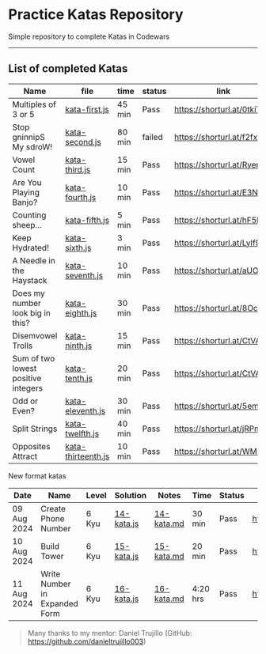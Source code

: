 # Practice Katas Repository


Simple repository to complete Katas in Codewars

---

## List of completed Katas

| Name               | file          | time  | status | link                      |
|--------------------|---------------|-------|--------|---------------------------|
|Multiples of 3 or 5 | [kata-first.js](katas/kata-first.js) | 45 min| Pass   | https://shorturl.at/0tkiT |
|Stop gninnipS My sdroW! | [kata-second.js](katas/kata-second.js) | 80 min | failed | https://shorturl.at/f2fx3 |
|Vowel Count | [kata-third.js](katas/kata-third.js) | 15 min | Pass | https://shorturl.at/RyenV |
|Are You Playing Banjo? | [kata-fourth.js](katas/kata-fourth.js) | 10 min | Pass | https://shorturl.at/E3NXY |
|Counting sheep... | [kata-fifth.js](katas/kata-fifth.js) | 5 min | Pass | https://shorturl.at/hF5hY |
|Keep Hydrated! | [kata-sixth.js](katas/kata-sixth.js) | 3 min | Pass | https://shorturl.at/Lylf9 |
|A Needle in the Haystack | [kata-seventh.js](katas/kata-seventh.js) | 10 min  | Pass | https://shorturl.at/aUOmI |
|Does my number look big in this? | [kata-eighth.js](katas/kata-eighth.js) | 30 min  | Pass | https://shorturl.at/8OcxZ |
|Disemvowel Trolls | [kata-ninth.js](katas/kata-ninth.js) | 15 min  | Pass | https://shorturl.at/CtVA5|
|Sum of two lowest positive integers | [kata-tenth.js](katas/kata-tenth.js) | 20 min  | Pass | https://shorturl.at/CtVA5|
|Odd or Even? | [kata-eleventh.js](katas/kata-eleventh.js) | 30 min  | Pass | https://shorturl.at/5emBs|
|Split Strings | [kata-twelfth.js](katas/kata-twelfth.js) | 40 min  | Pass | https://shorturl.at/jRPmE|
|Opposites Attract | [kata-thirteenth.js](katas/kata-thirteenth.js) | 10 min  | Pass | https://shorturl.at/WMQAs|

New format katas

| Date | Name | Level | Solution | Notes | Time | Status | Link |
|--|--|--|--|--|--|--|--|
| 09 Aug 2024 | Create Phone Number | 6 Kyu | [14-kata.js](./katas/14-kata/14-kata.js) | [14-kata.md](./katas/14-kata/14-kata.md) | 30 min | Pass | https://shorturl.at/hYy47 |
| 10 Aug 2024 | Build Tower | 6 Kyu | [15-kata.js](./katas/15-kata/15-kata.js) | [15-kata.md](./katas/15-kata/15-kata.md) | 20 min | Pass | https://shorturl.at/VF19q |
| 11 Aug 2024 | Write Number in Expanded Form | 6 Kyu | [16-kata.js](./katas/16-kata/16-kata.js) | [16-kata.md](./katas/16-kata/16-kata.md) | 4:20 hrs | Pass| https://shorturl.at/IGC0D |





>Many thanks to my mentor: Daniel Trujillo (GitHub: https://github.com/danieltrujillo003)